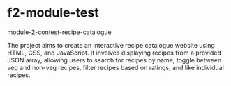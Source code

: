 # f2-module-test
module-2-contest-recipe-catalogue

The project aims to create an interactive recipe catalogue website using HTML, CSS, and JavaScript. 
It involves displaying recipes from a provided JSON array, allowing users to search for recipes by name, toggle between veg and non-veg recipes, filter recipes based on ratings, and like individual recipes.
